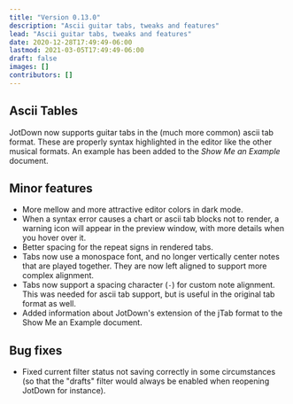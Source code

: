 ```yaml
---
title: "Version 0.13.0"
description: "Ascii guitar tabs, tweaks and features"
lead: "Ascii guitar tabs, tweaks and features"
date: 2020-12-28T17:49:49-06:00
lastmod: 2021-03-05T17:49:49-06:00
draft: false
images: []
contributors: []
---
```


## Ascii Tables

JotDown now supports guitar tabs in the (much more common) ascii tab format. These are properly syntax highlighted in the editor like the other musical formats. An example has been added to the _Show Me an Example_ document.

## Minor features

* More mellow and more attractive editor colors in dark mode.
* When a syntax error causes a chart or ascii tab blocks not to render, a warning icon will appear in the preview window, with more details when you hover over it.
* Better spacing for the repeat signs in rendered tabs.
* Tabs now use a monospace font, and no longer vertically center notes that are played together. They are now left aligned to support more complex alignment.
* Tabs now support a spacing character (`-`) for custom note alignment. This was needed for ascii tab support, but is useful in the original tab format as well.
* Added information about JotDown's extension of the jTab format to the Show Me an Example document.

## Bug fixes

* Fixed current filter status not saving correctly in some circumstances (so that the "drafts" filter would always be enabled when reopening JotDown for instance).